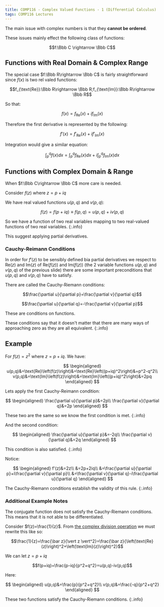 ```yaml
---
title: COMP116 - Complex Valued Functions - 1 (Differential Calculus)
tags: COMP116 Lectures
---
```

The main issue with complex numbers is that they **cannot be ordered**.

These issues mainly effect the following class of functions:

$$f:\Bbb C \rightarrow \Bbb C$$

## Functions with Real Domain & Complex Range
The special case $f:\Bbb R\rightarrow \Bbb C$ is fairly straightforward since $f(x)$ is two rel valed functions:

$$f_{\text{Re}}:\Bbb R\rightarrow \Bbb R;f_{\text{Im}}:\Bbb R\rightarrow \Bbb R$$

So that:

$$f(x)=f_{\text{Re}}(x)+if_{\text{Im}}(x)$$

Therefore the first derivative is represented by the following:

$$f'(x)=f'_{\text{Re}}(x)+if'_{\text{Im}}(x)$$

Integration would give a similar equation:

$$\int^q_p f(x)dx=\int^q_p f_{\text{Re}}(x)dx+i\int^q_p f_{\text{Im}}(x)dx$$

## Functions with Complex Domain & Range
When $f:\Bbb C\rightarrow \Bbb C$ more care is needed.

Consider $f(z)$ where $z=p+iq$

We have real valued functions $u(p,q)$ and $v(p,q)$:

$$f(z)=f(p+iq)\equiv f(p,q)=u(p,q)+iv(p,q)$$

So we have a function of two real variables mapping to two real-valued functions of two real variables.
{:.info}

This suggest applying partial derivatives.

### Cauchy-Reimann Conditions
In order for $f'(z)$ to be sensibly defined bia partial derivatives we respect to $\text{Re}(z)$ and $\text{Im}(z)$ of $\text{Re}\left(f(z)\right)$ and $\text{Im}\left(f(z)\right)$ (the 2 variable functions $u(p,q)$ and $v(p,q)$ of the previous slide) there are some important preconditions that $u(p,q)$ and $v(p,q)$ have to satisfy.

There are called the Cauchy-Riemann conditions:

$$\frac{\partial u}{\partial p}=\frac{\partial v}{\partial q}$$

$$\frac{\partial u}{\partial q}=-\frac{\partial v}{\partial p}$$

These are conditions on functions.

These conditions say that it doesn't matter that there are many ways of approaching zero as they are all equivalent.
{:.info}

## Example
For $f(z)=z^2$ where $z=p+iq$. We have:

$$
\begin{aligned}
u(p,q)&=\text{Re}\left(f(z)\right)&=\text{Re}\left((p+iq)^2\right)&=p^2-q^2\\
v(p,q)&=\text{Im}\left(f(z)\right)&=\text{Im}\left((p+iq)^2\right)&=2pq
\end{aligned}
$$

Lets apply the first Cauchy-Reimann condition:

$$
\begin{aligned}
\frac{\partial u}{\partial p}&=2p\\
\frac{\partial v}{\partial q}&=2p
\end{aligned}
$$

These two are the same so we know the first condition is met.
{:.info}

And the second condition:

$$
\begin{aligned}
\frac{\partial u}{\partial p}&=-2q\\
\frac{\partial v}{\partial q}&=2q
\end{aligned}
$$

This condition is also satisfied.
{:.info}

Notice:

$$
\begin{aligned}
f'(z)&=2z\\
&=2p+2iq\\
&=\frac{\partial u}{\partial p}+i\frac{\partial v}{\partial p}\\
&=\frac{\partial v}{\partial q}-i\frac{\partial u}{\partial q}
\end{aligned}
$$

The Cauchy-Riemann conditions establish the validity of this rule.
{:.info}

### Additional Example Notes
The conjugate function does not satisfy the Cauchy-Riemann conditions. This means that it is not able to be differentiated.

Consider $f(z)=\frac{1}{z}$. From [the complex division operation](https://bweston6.github.io/UoL/comp116/lectures/2021/03/01/1.html#division-zudiv-v) we must rewrite this like so:

$$\frac{1}{z}=\frac{\bar z}{\vert z \vert^2}=\frac{\bar z}{\left(\text{Re}(z)\right)^2+\left(\text{Im}(z)\right)^2}$$

We can let $z=p+iq$

$$f(p+iq)=\frac{p-iq}{p^2+q^2}=u(p,q)-iv(p,q)$$

Here:

$$
\begin{aligned}
u(p,q)&=\frac{p}{p^2+q^2}\\
v(p,q)&=\frac{-q}{p^2+q^2}
\end{aligned}
$$

These two functions satisfy the Cauchy-Riemann conditions.
{:.info}